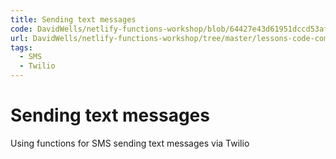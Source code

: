 ```yaml
---
title: Sending text messages
code: DavidWells/netlify-functions-workshop/blob/64427e43d61951dccd53af5e335748f9a4e1b8df/lessons-code-complete/use-cases/8-sending-sms/functions/twilio/twilio.js
url: DavidWells/netlify-functions-workshop/tree/master/lessons-code-complete/use-cases/8-sending-sms
tags: 
  - SMS
  - Twilio
---
```


# Sending text messages

Using functions for SMS sending text messages via Twilio

